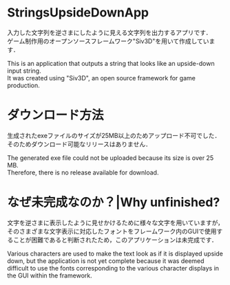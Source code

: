 # StringsUpsideDownApp
入力した文字列を逆さまにしたように見える文字列を出力するアプリです．  
ゲーム制作用のオープンソースフレームワーク"Siv3D"を用いて作成しています．  
  
This is an application that outputs a string that looks like an upside-down input string.  
It was created using "Siv3D", an open source framework for game production.  

# ダウンロード方法
生成されたexeファイルのサイズが25MB以上のためアップロード不可でした．  
そのためダウンロード可能なリリースはありません．  
  
The generated exe file could not be uploaded because its size is over 25 MB.  
Therefore, there is no release available for download.  

# なぜ未完成なのか？|Why unfinished?
文字を逆さまに表示したように見せかけるために様々な文字を用いていますが，そのさまざまな文字表示に対応したフォントをフレームワーク内のGUIで使用することが困難であると判断されたため，このアプリケーションは未完成です．  
  
Various characters are used to make the text look as if it is displayed upside down, but the application is not yet complete because it was deemed difficult to use the fonts corresponding to the various character displays in the GUI within the framework.  
